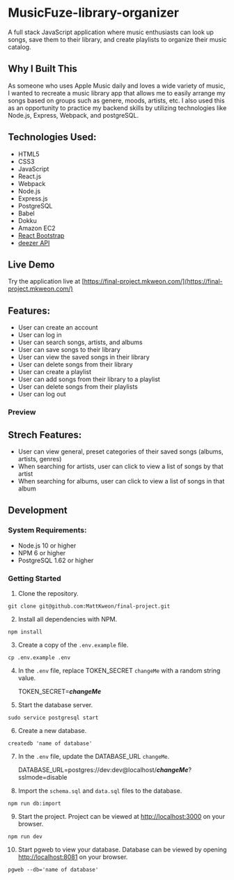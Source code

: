 # MusicFuze-library-organizer

A full stack JavaScript application where music enthusiasts can look up songs, save them to their library,
and create playlists to organize their music catalog.

## Why I Built This

As someone who uses Apple Music daily and loves a wide variety of music, I wanted to recreate a music library
app that allows me to easily arrange my songs based on groups such as genere, moods, artists, etc. I also used this as an opportunity to practice my backend skills by utilizing technologies like Node.js, Express, Webpack, and postgreSQL.

## Technologies Used:

- HTML5
- CSS3
- JavaScript
- React.js
- Webpack
- Node.js
- Express.js
- PostgreSQL
- Babel
- Dokku
- Amazon EC2
- [React Bootstrap](https://react-bootstrap.github.io/)
- [deezer API](https://developers.deezer.com/guidelines)

## Live Demo

Try the application live at [https://final-project.mkweon.com/](https://final-project.mkweon.com/)

## Features:
- User can create an account
- User can log in
- User can search songs, artists, and albums
- User can save songs to their library
- User can view the saved songs in their library
- User can delete songs from their library
- User can create a playlist
- User can add songs from their library to a playlist
- User can delete songs from their playlists
- User can log out

### Preview

## Strech Features:
- User can view general, preset categories of their saved songs (albums, artists, genres)
- When searching for artists, user can click to view a list of songs by that artist
- When searching for albums, user can click to view a list of songs in that album

## Development

### System Requirements:
- Node.js 10 or higher
- NPM 6 or higher
- PostgreSQL 1.62 or higher

### Getting Started

1. Clone the repository.
```
git clone git@github.com:MattKweon/final-project.git
```

2. Install all dependencies with NPM.
```
npm install
```

3. Create a copy of the `.env.example` file.
```
cp .env.example .env
```

4. In the `.env` file, replace TOKEN_SECRET `changeMe` with a random string value.

   TOKEN_SECRET=**_changeMe_**

5. Start the database server.
```
sudo service postgresql start
```

6. Create a new database.
```
createdb 'name of database'
```

7. In the `.env` file, update the DATABASE_URL `changeMe`.

   DATABASE_URL=postgres://dev:dev@localhost/**_changeMe_**?sslmode=disable

8. Import the `schema.sql` and `data.sql` files to the database.
```
npm run db:import
```

9. Start the project. Project can be viewed at [http://localhost:3000](http://localhost:3000) on your browser.
```
npm run dev
```

10. Start pgweb to view your database. Database can be viewed by opening [http://localhost:8081](http://localhost:8081) on your browser.
```
pgweb --db='name of database'
```
